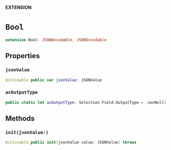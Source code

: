**EXTENSION**

# `Bool`
```swift
extension Bool: JSONDecodable, JSONEncodable
```

## Properties
### `jsonValue`

```swift
@inlinable public var jsonValue: JSONValue
```

### `asOutputType`

```swift
public static let asOutputType: Selection.Field.OutputType = .nonNull(.scalar(Bool.self))
```

## Methods
### `init(jsonValue:)`

```swift
@inlinable public init(jsonValue value: JSONValue) throws
```
